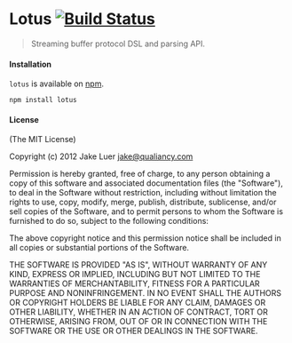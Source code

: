 # Lotus [![Build Status](https://secure.travis-ci.org/qualiancy/lotus.png)](http://travis-ci.org/qualiancy/lotus)

> Streaming buffer protocol DSL and parsing API.

#### Installation

`lotus` is available on [npm](http://npmjs.org).

    npm install lotus

#### License

(The MIT License)

Copyright (c) 2012 Jake Luer <jake@qualiancy.com>

Permission is hereby granted, free of charge, to any person obtaining a copy
of this software and associated documentation files (the "Software"), to deal
in the Software without restriction, including without limitation the rights
to use, copy, modify, merge, publish, distribute, sublicense, and/or sell
copies of the Software, and to permit persons to whom the Software is
furnished to do so, subject to the following conditions:

The above copyright notice and this permission notice shall be included in
all copies or substantial portions of the Software.

THE SOFTWARE IS PROVIDED "AS IS", WITHOUT WARRANTY OF ANY KIND, EXPRESS OR
IMPLIED, INCLUDING BUT NOT LIMITED TO THE WARRANTIES OF MERCHANTABILITY,
FITNESS FOR A PARTICULAR PURPOSE AND NONINFRINGEMENT. IN NO EVENT SHALL THE
AUTHORS OR COPYRIGHT HOLDERS BE LIABLE FOR ANY CLAIM, DAMAGES OR OTHER
LIABILITY, WHETHER IN AN ACTION OF CONTRACT, TORT OR OTHERWISE, ARISING FROM,
OUT OF OR IN CONNECTION WITH THE SOFTWARE OR THE USE OR OTHER DEALINGS IN
THE SOFTWARE.
